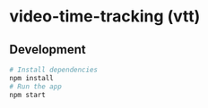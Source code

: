 # video-time-tracking (vtt)

## Development

```bash
# Install dependencies
npm install
# Run the app
npm start
```
